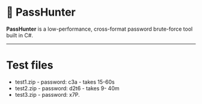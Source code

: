 # 🔐 PassHunter

**PassHunter** is a low-performance, cross-format password brute-force tool built in C#.

---
# Test files
- test1.zip - password: c3a  - takes 15-60s
- test2.zip - password: d2t6 - takes 9- 40m
- test3.zip - password: x7P.
